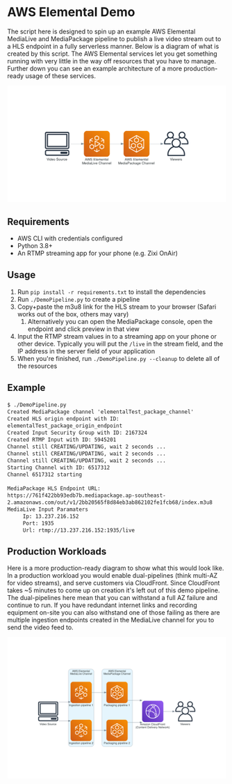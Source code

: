 # AWS Elemental Demo

The script here is designed to spin up an example AWS Elemental MediaLive and MediaPackage pipeline to publish a live video stream out to a HLS endpoint in a fully serverless manner. Below is a diagram of what is created by this script. The AWS Elemental services let you get something running with very little in the way off resources that you have to manage. Further down you can see an example architecture of a more production-ready usage of these services.

![Demo Diagram](demo-diagram.png)

## Requirements

- AWS CLI with credentials configured
- Python 3.8+
- An RTMP streaming app for your phone (e.g. Zixi OnAir)

## Usage

1. Run `pip install -r requirements.txt` to install the dependencies
2. Run `./DemoPipeline.py` to create a pipeline
3. Copy+paste the m3u8 link for the HLS stream to your browser (Safari works out of the box, others may vary)
   1. Alternatively you can open the MediaPackage console, open the endpoint and click preview in that view
4. Input the RTMP stream values in to a streaming app on your phone or other device. Typically you will put the `/live` in the stream field, and the IP address in the server field of your application
5. When you're finished, run `./DemoPipeline.py --cleanup` to delete all of the resources

## Example

```shell
$ ./DemoPipeline.py
Created MediaPackage channel 'elementalTest_package_channel'
Created HLS origin endpoint with ID: elementalTest_package_origin_endpoint
Created Input Security Group with ID: 2167324
Created RTMP Input with ID: 5945201
Channel still CREATING/UPDATING, wait 2 seconds ...
Channel still CREATING/UPDATING, wait 2 seconds ...
Channel still CREATING/UPDATING, wait 2 seconds ...
Starting Channel with ID: 6517312
Channel 6517312 starting

MediaPackage HLS Endpoint URL: https://761f422bb93edb7b.mediapackage.ap-southeast-2.amazonaws.com/out/v1/2bb20565f8d84eb3ab862102fe1fcb68/index.m3u8
MediaLive Input Paramaters
	 Ip: 13.237.216.152
	 Port: 1935
	 Url: rtmp://13.237.216.152:1935/live
```

## Production Workloads

Here is a more production-ready diagram to show what this would look like. In a production workload you would enable dual-pipelines (think multi-AZ for video streams), and serve customers via CloudFront. Since CloudFront takes ~5 minutes to come up on creation it's left out of this demo pipeline. The dual-pipelines here mean that you can withstand a full AZ failure and continue to run. If you have redundant internet links and recording equipment on-site you can also withstand one of those failing as there are multiple ingestion endpoints created in the MediaLive channel for you to send the video feed to.

![Production diagram](production-diagram.png)
